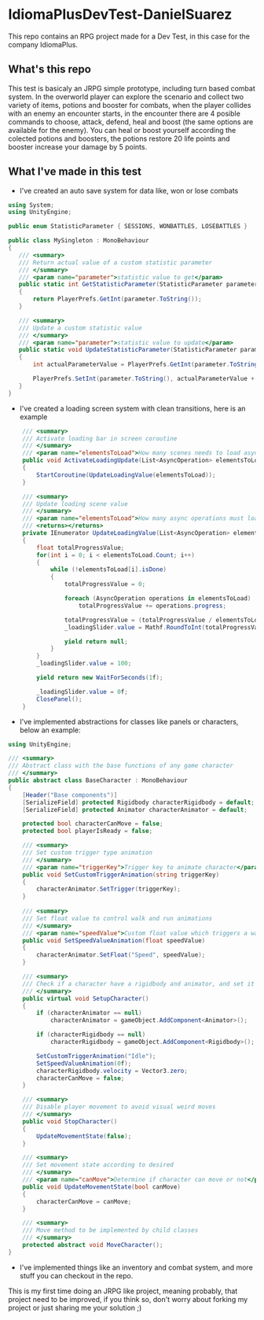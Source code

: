 # IdiomaPlusDevTest-DanielSuarez
This repo contains an RPG project made for a Dev Test, in this case for the company IdiomaPlus. 

## What's this repo
This test is basicaly an JRPG simple prototype, including turn based combat system. In the overworld player can explore the scenario and collect two variety of items, potions and booster for combats, when the player collides with an enemy an encounter starts, in the encounter there are 4 posible commands to choose, attack, defend, heal and boost (the same options are available for the enemy). You can heal or boost yourself according the colected potions and boosters, the potions restore 20 life points and booster increase your damage by 5 points.

## What I've made in this test

* I've created an auto save system for data like, won or lose combats
 
 ```C#
 using System;
 using UnityEngine;

 public enum StatisticParameter { SESSIONS, WONBATTLES, LOSEBATTLES }

 public class MySingleton : MonoBehaviour
 {
    /// <summary>
    /// Return actual value of a custom statistic parameter
    /// </summary>
    /// <param name="parameter">statistic value to get</param>
    public static int GetStatisticParameter(StatisticParameter parameter)
    {
        return PlayerPrefs.GetInt(parameter.ToString());
    }

    /// <summary>
    /// Update a custom statistic value
    /// </summary>
    /// <param name="parameter">statistic value to update</param>
    public static void UpdateStatisticParameter(StatisticParameter parameter)
    {
        int actualParameterValue = PlayerPrefs.GetInt(parameter.ToString());

        PlayerPrefs.SetInt(parameter.ToString(), actualParameterValue + 1);
    }
 }
 
```

* I've created a loading screen system with clean transitions, here is an example

```C#
    /// <summary>
    /// Activate loading bar in screen coroutine
    /// </summary>
    /// <param name="elementsToLoad">How many scenes needs to load asyncronicaly</param>
    public void ActivateLoadingUpdate(List<AsyncOperation> elementsToLoad)
    {
        StartCoroutine(UpdateLoadingValue(elementsToLoad));
    }

    /// <summary>
    /// Update loading scene value
    /// </summary>
    /// <param name="elementsToLoad">How many async operations must load and wait</param>
    /// <returns></returns>
    private IEnumerator UpdateLoadingValue(List<AsyncOperation> elementsToLoad)
    {
        float totalProgressValue;
        for(int i = 0; i < elementsToLoad.Count; i++)
        {
            while (!elementsToLoad[i].isDone)
            {
                totalProgressValue = 0;

                foreach (AsyncOperation operations in elementsToLoad)
                    totalProgressValue += operations.progress;

                totalProgressValue = (totalProgressValue / elementsToLoad.Count) * 100f;
                _loadingSlider.value = Mathf.RoundToInt(totalProgressValue);

                yield return null;
            }
        }
        _loadingSlider.value = 100;

        yield return new WaitForSeconds(1f);

        _loadingSlider.value = 0f;
        ClosePanel();
    }
```

* I've implemented abstractions for classes like panels or characters, below an example:

```C#
using UnityEngine;

/// <summary>
/// Abstract class with the base functions of any game character
/// </summary>
public abstract class BaseCharacter : MonoBehaviour
{
    [Header("Base components")]
    [SerializeField] protected Rigidbody characterRigidbody = default;
    [SerializeField] protected Animator characterAnimator = default;

    protected bool characterCanMove = false;
    protected bool playerIsReady = false;

    /// <summary>
    /// Set custom trigger type animation
    /// </summary>
    /// <param name="triggerKey">Trigger key to animate character</param>
    public void SetCustomTriggerAnimation(string triggerKey)
    {
        characterAnimator.SetTrigger(triggerKey);
    }
    
    /// <summary>
    /// Set float value to control walk and run animations
    /// </summary>
    /// <param name="speedValue">Custom float value which triggers a walk animation state</param>
    public void SetSpeedValueAnimation(float speedValue)
    {
        characterAnimator.SetFloat("Speed", speedValue);
    }

    /// <summary>
    /// Check if a character have a rigidbody and animator, and set it's default values
    /// </summary>
    public virtual void SetupCharacter()
    {
        if (characterAnimator == null)
            characterAnimator = gameObject.AddComponent<Animator>();

        if (characterRigidbody == null)
            characterRigidbody = gameObject.AddComponent<Rigidbody>();

        SetCustomTriggerAnimation("Idle");
        SetSpeedValueAnimation(0f);
        characterRigidbody.velocity = Vector3.zero;
        characterCanMove = false;
    }

    /// <summary>
    /// Disable player movement to avoid visual weird moves
    /// </summary>
    public void StopCharacter()
    {
        UpdateMovementState(false);
    }

    /// <summary>
    /// Set movement state according to desired
    /// </summary>
    /// <param name="canMove">Determine if character can move or not</param>
    public void UpdateMovementState(bool canMove)
    {
        characterCanMove = canMove;
    }

    /// <summary>
    /// Move method to be implemented by child classes
    /// </summary>
    protected abstract void MoveCharacter();
}
```

* I've implemented things like an inventory and combat system, and more stuff you can checkout in the repo.

This is my first time doing an JRPG like project, meaning probably, that project need to be improved, if you think so, don't worry about forking my project or just sharing me your solution ;)
